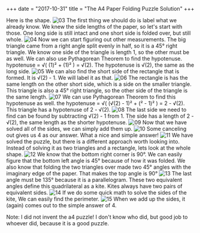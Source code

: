 +++
date = "2017-10-31"
title = "The A4 Paper Folding Puzzle Solution"
+++

Here is the shape.
![03](/blog_imgs/A4pic03.jpg)
The first thing we should do is label what we already know. We knew the side lengths of the paper, so let's start with those. One long side is still intact and one short side is folded over, but still whole.
![04](/blog_imgs/A4pic04.jpg)
Now we can start figuring out other measurements. The big triangle came from a right angle split evenly in half, so it is a 45° right triangle. We know one side of the triangle is length 1, so the other must be as well. We can also use Pythagorean Theorem to find the hypotenuse. hypotenuse = √( (1)² + (1)² ) = √(2). The hypotenuse is √(2), the same as the long side.
![05](/blog_imgs/A4pic05.jpg)
We can also find the short side of the rectangle that is formed. It is √(2) - 1. We will label it as that.
![06](/blog_imgs/A4pic06.jpg)
The rectangle is has the same length on the other short side, which is a side on the smaller triangle. This triangle is also a 45° right triangle, so the other side of the triangle is the same length.
![07](/blog_imgs/A4pic07.jpg)
We can use Pythagorean Theorem to find this hypotenuse as well. the hypotenuse = √( (√(2) - 1)² + (² - 1)² ) = 2 - √(2). This triangle has a hypotenuse of 2 - √(2).
![08](/blog_imgs/A4pic08.jpg)
The last side we need to find can be found by subtracting √(2) - 1 from 1. The side has a length of 2 - √(2), the same length as the shorter hypotenuse.
![09](/blog_imgs/A4pic09.jpg)
Now that we have solved all of the sides, we can simply add them up.
![10](/blog_imgs/A4pic10.jpg)
Some canceling out gives us 4 as our answer. What a nice and simple answer!
![11](/blog_imgs/A4pic11.jpg)
We have solved the puzzle, but there is a different approach worth looking into. Instead of solving it as two triangles and a rectangle, lets look at the whole shape.
![12](/blog_imgs/A4pic12.jpg)
We know that the bottom right corner is 90°. We can easily figure that the bottom left angle is 45° because of how it was folded. We also know that folding the two triangles over made two 45° angles with the imaginary edge of the paper. That makes the top angle is 90°
![13](/blog_imgs/A4pic13.jpg)
The last angle must be 135° because it is a parallelogram. These two equivalent angles define this quadrilateral as a kite. Kites always have two pairs of equivalent sides.
![14](/blog_imgs/A4pic14.jpg)
If we do some quick math to solve the sides of the kite, We can easily find the perimeter.
![15](/blog_imgs/A4pic15.jpg)
When we add up the sides, it (again) comes out to the simple answer of 4.

Note: I did not invent the a4 puzzle! I don't know who did, but good job to whoever did, because it is a good puzzle.
